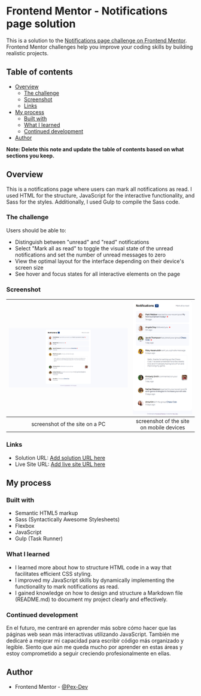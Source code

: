 # Frontend Mentor - Notifications page solution

This is a solution to the [Notifications page challenge on Frontend Mentor](https://www.frontendmentor.io/challenges/notifications-page-DqK5QAmKbC). Frontend Mentor challenges help you improve your coding skills by building realistic projects. 

## Table of contents

- [Overview](#overview)
  - [The challenge](#the-challenge)
  - [Screenshot](#screenshot)
  - [Links](#links)
- [My process](#my-process)
  - [Built with](#built-with)
  - [What I learned](#what-i-learned)
  - [Continued development](#continued-development)
- [Author](#author)

**Note: Delete this note and update the table of contents based on what sections you keep.**

## Overview

This is a notifications page where users can mark all notifications as read. I used HTML for the structure, JavaScript for the interactive functionality, and Sass for the styles. Additionally, I used Gulp to compile the Sass code.

### The challenge

Users should be able to:

- Distinguish between "unread" and "read" notifications
- Select "Mark all as read" to toggle the visual state of the unread notifications and set the number of unread messages to zero
- View the optimal layout for the interface depending on their device's screen size
- See hover and focus states for all interactive elements on the page

### Screenshot

| ![Imagen 1](./screenshots/notification_page_pc.png) | ![Imagen 2](./screenshots/notification_page_mobile.jpg) |
|:------------------------------:|:------------------------------:|
| screenshot of the site on a PC     | screenshot of the site on mobile devices     |


### Links

- Solution URL: [Add solution URL here](https://www.frontendmentor.io/solutions/notificatios-page-solution-QgicEb1s-f)
- Live Site URL: [Add live site URL here](https://pex-dev.github.io/notifications-page/)

## My process

### Built with

- Semantic HTML5 markup
- Sass (Syntactically Awesome Stylesheets)
- Flexbox
- JavaScript
- Gulp (Task Runner)

### What I learned

- I learned more about how to structure HTML code in a way that facilitates efficient CSS styling.
- I improved my JavaScript skills by dynamically implementing the functionality to mark notifications as read.
- I gained knowledge on how to design and structure a Markdown file (README.md) to document my project clearly and effectively.

### Continued development

En el futuro, me centraré en aprender más sobre cómo hacer que las páginas web sean más interactivas utilizando JavaScript. También me dedicaré a mejorar mi capacidad para escribir código más organizado y legible. Siento que aún me queda mucho por aprender en estas áreas y estoy comprometido a seguir creciendo profesionalmente en ellas.

## Author

- Frontend Mentor - [@Pex-Dev](https://www.frontendmentor.io/profile/Pex-Dev)